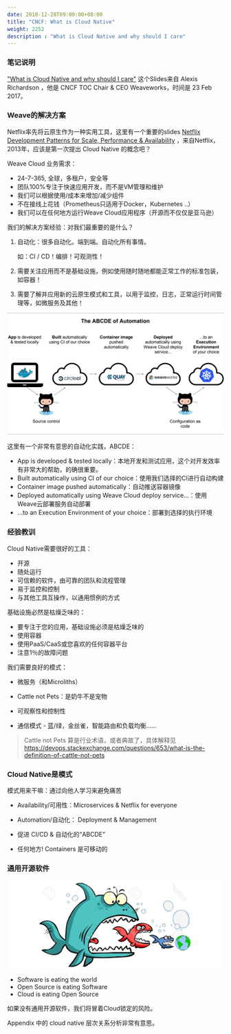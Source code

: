 ```yaml
---
date: 2018-12-28T09:00:00+08:00
title: "CNCF: What is Cloud Native"
weight: 2252
description : "What is Cloud Native and why should I care"
---
```


### 笔记说明

["What is Cloud Native and why should I care"](https://www.cncf.io/wp-content/uploads/2017/11/What-is-Cloud-Native-CNCF-Webinar-23-Feb-2017-1.pdf) 这个Slides来自 Alexis Richardson ，他是 CNCF TOC Chair & CEO Weaveworks，时间是 23 Feb 2017。

### Weave的解决方案

Netflix率先将云原生作为一种实用工具，这里有一个重要的slides [Netflix Development Patterns for Scale, Performance & Availability](https://www.slideshare.net/AmazonWebServices/dmg206) ，来自Netflix，2013年，应该是第一次提出 Cloud Native 的概念吧？

Weave Cloud 业务需求：

- 24-7-365, 全球，多租户，安全等
- 团队100%专注于快速应用开发，而不是VM管理和维护
- 我们可以根据使用/成本来增加/减少组件
- 不在接线上花钱（Prometheus只适用于Docker，Kubernetes ..）
- 我们可以在任何地方运行Weave Cloud应用程序（开源而不仅仅是亚马逊）


我们的解决方案经验：对我们最重要的是什么？

1. 自动化：很多自动化。端到端。自动化所有事情。

    如：CI / CD！编排！可观测性！

2. 需要关注应用而不是基础设施，例如使用随时随地都能正常工作的标准包装，如容器！

3. 需要了解并应用新的云原生模式和工具，以用于监控，日志，正常运行时间管理等，如微服务及其他！

![](images/what-is-cloud-native-and-why-should-i-care/abcde.jpg)

这里有一个非常有意思的自动化实践，ABCDE：

- App is developed & tested locally：本地开发和测试应用，这个对开发效率有非常大的帮助，的确很重要。
- Built automatically using CI of our choice：使用我们选择的CI进行自动构建
- Container image pushed automatically：自动推送容器镜像
- Deployed automatically using Weave Cloud deploy service...：使用Weave云部署服务自动部署
- ...to an Execution Environment of your choice：部署到选择的执行环境

### 经验教训

Cloud Native需要很好的工具：

- 开源
- 随处运行
- 可信赖的软件，由可靠的团队和流程管理
- 易于监控和控制
- 与其他工具互操作，以通用惯例的方式

基础设施必然是枯燥乏味的：

- 要专注于您的应用，基础设施必须是枯燥乏味的
- 使用容器
- 使用PaaS/CaaS或您喜欢的任何容器平台
- 注意1％的故障问题

我们需要良好的模式：

- 微服务（和Microliths）

- Cattle not Pets：是奶牛不是宠物
- 可观察性和控制性
- 通信模式 - 蓝/绿，金丝雀，智能路由和负载均衡......

> Cattle not Pets 算是行业术语，或者典故了，具体解释见 https://devops.stackexchange.com/questions/653/what-is-the-definition-of-cattle-not-pets

### Cloud Native是模式

模式用来干嘛：通过向他人学习来避免痛苦

- Availability/可用性：Microservices & Netflix for everyone

- Automation/自动化： Deployment & Management
- 促进 CI/CD & 自动化的“ABCDE” 
- 任何地方! Containers 是可移动的

### 通用开源软件

![](images/what-is-cloud-native-and-why-should-i-care/eating.jpg)

- Software is eating the world
- Open Source is eating Software
- Cloud is eating Open Source

如果没有通用开源软件，我们将冒着Cloud锁定的风险。

Appendix 中的 cloud native 层次关系分析非常有意思。


